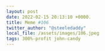 ```yaml
---
layout: post
date: 2022-02-15 20:13:10 +0000.
title: Meme #106
twitter_author: "@steeledaddy"
local_file: /assets/images/106.jpeg
tags: 300%-profit john-candy
---
```

